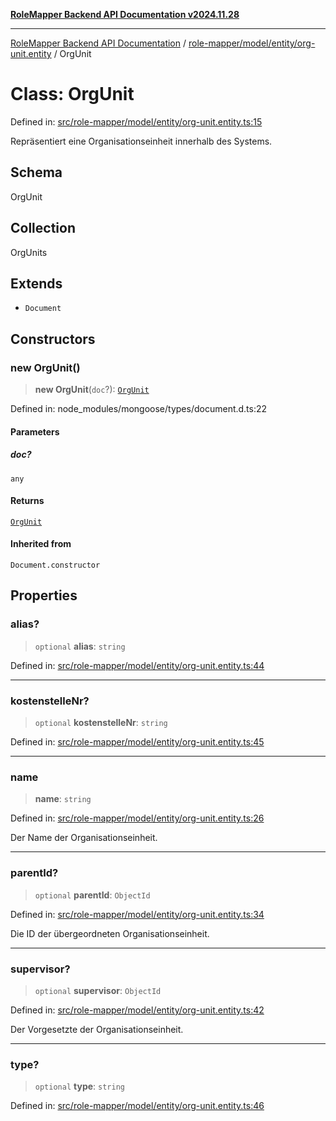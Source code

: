 [**RoleMapper Backend API Documentation v2024.11.28**](../../../../../README.md)

***

[RoleMapper Backend API Documentation](../../../../../modules.md) / [role-mapper/model/entity/org-unit.entity](../README.md) / OrgUnit

# Class: OrgUnit

Defined in: [src/role-mapper/model/entity/org-unit.entity.ts:15](https://github.com/FlowCraft-AG/RoleMapper/blob/cdd9e5010cc7adeee46f58ea0abd91d186332c1d/backend/src/role-mapper/model/entity/org-unit.entity.ts#L15)

Repräsentiert eine Organisationseinheit innerhalb des Systems.

## Schema

OrgUnit

## Collection

OrgUnits

## Extends

- `Document`

## Constructors

### new OrgUnit()

> **new OrgUnit**(`doc`?): [`OrgUnit`](OrgUnit.md)

Defined in: node\_modules/mongoose/types/document.d.ts:22

#### Parameters

##### doc?

`any`

#### Returns

[`OrgUnit`](OrgUnit.md)

#### Inherited from

`Document.constructor`

## Properties

### alias?

> `optional` **alias**: `string`

Defined in: [src/role-mapper/model/entity/org-unit.entity.ts:44](https://github.com/FlowCraft-AG/RoleMapper/blob/cdd9e5010cc7adeee46f58ea0abd91d186332c1d/backend/src/role-mapper/model/entity/org-unit.entity.ts#L44)

***

### kostenstelleNr?

> `optional` **kostenstelleNr**: `string`

Defined in: [src/role-mapper/model/entity/org-unit.entity.ts:45](https://github.com/FlowCraft-AG/RoleMapper/blob/cdd9e5010cc7adeee46f58ea0abd91d186332c1d/backend/src/role-mapper/model/entity/org-unit.entity.ts#L45)

***

### name

> **name**: `string`

Defined in: [src/role-mapper/model/entity/org-unit.entity.ts:26](https://github.com/FlowCraft-AG/RoleMapper/blob/cdd9e5010cc7adeee46f58ea0abd91d186332c1d/backend/src/role-mapper/model/entity/org-unit.entity.ts#L26)

Der Name der Organisationseinheit.

***

### parentId?

> `optional` **parentId**: `ObjectId`

Defined in: [src/role-mapper/model/entity/org-unit.entity.ts:34](https://github.com/FlowCraft-AG/RoleMapper/blob/cdd9e5010cc7adeee46f58ea0abd91d186332c1d/backend/src/role-mapper/model/entity/org-unit.entity.ts#L34)

Die ID der übergeordneten Organisationseinheit.

***

### supervisor?

> `optional` **supervisor**: `ObjectId`

Defined in: [src/role-mapper/model/entity/org-unit.entity.ts:42](https://github.com/FlowCraft-AG/RoleMapper/blob/cdd9e5010cc7adeee46f58ea0abd91d186332c1d/backend/src/role-mapper/model/entity/org-unit.entity.ts#L42)

Der Vorgesetzte der Organisationseinheit.

***

### type?

> `optional` **type**: `string`

Defined in: [src/role-mapper/model/entity/org-unit.entity.ts:46](https://github.com/FlowCraft-AG/RoleMapper/blob/cdd9e5010cc7adeee46f58ea0abd91d186332c1d/backend/src/role-mapper/model/entity/org-unit.entity.ts#L46)
